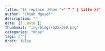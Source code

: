 ```yaml
---
title: "{{ replace .Name "-" " " | title }}"
author: "Thịnh Nguyễn"
description: ""
date: {{ .Date }}
thumbnail: "img/blogs/525x300.png"
categories: "Khác"
tags: [""]
draft: false
---
```


